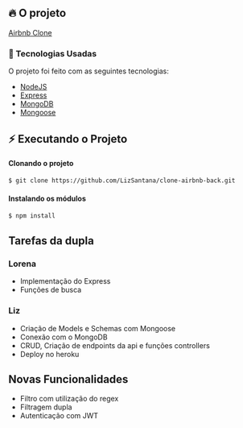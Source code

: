 ## :fire: O projeto

[Airbnb Clone](https://airbnb-clone-desafio.herokuapp.com/api/locacao) 

### :rocket: Tecnologias Usadas

O projeto foi feito com as seguintes tecnologias:

- [NodeJS](https://nodejs.org/en/)
- [Express](https://expressjs.com/)
- [MongoDB](https://www.mongodb.com/)
- [Mongoose](https://mongoosejs.com/)

## :zap: Executando o Projeto

#### Clonando o projeto

```sh
$ git clone https://github.com/LizSantana/clone-airbnb-back.git
```

#### Instalando os módulos

```sh
$ npm install
```

## Tarefas da dupla

### Lorena
 - Implementação do Express
 - Funções de busca

### Liz
 - Criação de Models e Schemas com Mongoose
 - Conexão com o MongoDB
 - CRUD, Criação de endpoints da api e funções controllers
 - Deploy no heroku


 ## Novas Funcionalidades
 - Filtro com utilização do regex
 - Filtragem dupla
 - Autenticação com JWT